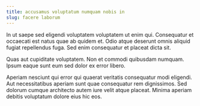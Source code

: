 ```yaml
---
title: accusamus voluptatum numquam nobis in
slug: facere laborum
---
```


In ut saepe sed eligendi voluptatem voluptatem ut enim qui. Consequatur et occaecati est natus quae ab quidem et. Odio atque deserunt omnis aliquid fugiat repellendus fuga. Sed enim consequatur et placeat dicta sit.

Quas aut cupiditate voluptatem. Non et commodi quibusdam numquam. Ipsum eaque sunt eum sed dolor ex error libero.

Aperiam nesciunt qui error qui quaerat veritatis consequatur modi eligendi. Aut necessitatibus aperiam sunt quae consequatur rem dignissimos. Sed dolorum cumque architecto autem iure velit atque placeat. Minima aperiam debitis voluptatum dolore eius hic eos.
